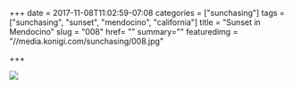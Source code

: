 +++
date = 2017-11-08T11:02:59-07:08
categories = ["sunchasing"]
tags = ["sunchasing", "sunset", "mendocino", "california"]
title = "Sunset in Mendocino"
slug = "008"
href= ""
summary=""
featuredimg = "//media.konigi.com/sunchasing/008.jpg"

+++

<img src="//media.konigi.com/sunchasing/008.jpg" />
